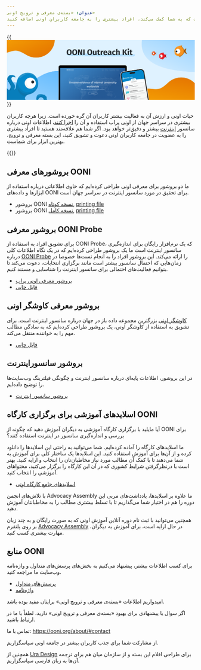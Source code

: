 ```yaml
---
عنوان: «بسته‌ی معرفی و ترویج اونی»
توضیحات: «بسته‌ی معرفی و ترویج اونی» همانطور که از نامش پیداست، ابزاری است که به شما کمک می‌‌کند، افراد بیشتری را به جامعه کاربران اونی اضافه کنید.
---
```


{{<img src="images/image1.png" title="عُدة التوعية لـ OONI" alt="عُدة التوعية لـ OONI">}}

حیات اونی و ارزش آن به فعالیت بیشتر کاربران آن گره خورده است. زیرا هرچه کاربران بیشتری در سراسر جهان از اونی پراب  استفاده و آن را [اجرا کنند](https://ooni.org/install/)، اطلاعات اونی درباره سانسور [اینترنت](https://ooni.org/data) بیشتر و دقیق‌تر خواهد بود. 
اگر شما هم علاقه‌مند هستید تا افراد بیشتری را به عضویت در جامعه کاربران اونی دعوت و تشویق کنید، این بسته معرفی و ترویج،‌ بهترین ابزار برای شماست.

{{<table-of-contents>}}
## بروشورهای معرفی OONI

ما دو بروشور برای معرفی اونی طراحی کرده‌ایم که حاوی اطلاعاتی درباره استفاده از ابزارها و داده‌های OONI برای تحقیق در مورد سانسور اینترنت در سراسر جهان است.

* بروشور OONI [نسخه کوتاه](<./files/FA/OONI Short Brochure for printing FA.pdf>), [printing file](<./files/FA/Short Brochure A4 2F FA.indd>)
* بروشور OONI [نسخه کامل](<./files/FA/OONI Long Brochure for printing FA.pdf>), [printing file](<./files/FA/Long Brochure A5 booklet FA.indd>)

## بروشور معرفی OONI Probe

برای تشویق افراد به استفاده از OONI Probe، که یک نرم‌افزار رایگان برای اندازه‌گیری سانسور اینترنت است ما یک بروشور طراحی‌ کرده‌ایم که در یک نگاه اطلاعات کلی درباره [OONI Probe](https://ooni.org/install/) را ارائه می‌کند. این بروشور افراد را به انجام تست‌ها خصوصا در زمان‌هایی که احتمال سانسور بیشتر است مانند برگزاری انتخابات، دعوت می‌کند تا بتوانیم فعالیت‌های احتمالی برای سانسور اینترنت را شناسایی و مستند کنیم.

* [بروشور معرفی اونی پراب](<./files/FA/OONI Probe Fact Sheet for printing FA.pdf>)
* [فایل چاپی](<./files/OONI Probe Fact Sheet A5 back and front FA.indd>)

## بروشور معرفی کاوشگر اونی

[کاوشگر اونی](https://explorer.ooni.org/fa/) بزرگترین مجموعه داده باز در جهان درباره سانسور اینترنت است. برای تشویق به استفاده از کاوشگر اونی، یک بروشور طراحی کرده‌ایم که به سادگی مطالب مهم را به خواننده منتقل می‌کند.

* [فایل چاپی](<./files/FA/OONI Explorer Fact Sheet A5 back and front FA.indd>)

## بروشور سانسوراینترنت
 
در این بروشور، اطلاعات پایه‌ای درباره سانسور اینترنت و چگونگی فیلترینگ وب‌سایت‌ها را توضیح داده‌ایم.

* [بروشور سانسور اینترنت](<./files/FA/Internet Censorship Fact Sheet for printing FA.pdf>)

## اسلایدهای آموزشی برای برگزاری کارگاه OONI

آیا مایلید با برگزاری کارگاه آموزشی به دیگران آموزش دهید که چگونه از OONI برای بررسی و اندازه‌گیری سانسور در اینترنت استفاده کنند؟

ما اسلایدهای کارگاه را آماده کرده‌ایم. شما می‌توانید به راحتی این اسلایدها را دانلود کرده و از آن‌ها برای آموزش استفاده کنید. این اسلایدها یک ساختار کلی برای آموزش به شما می‌دهند تا با کمک آن مطالب مورد نیاز مخاطبان‌تان را انتخاب و ارایه کنید. بهتر است با درنظرگرفتن شرایط کشوری که در آن این کارگاه را برگزار می‌کنید، محتواهای آموزشی را انتخاب کنید.

* [اسلایدهای جامع کارگاه‌ اونی](https://docs.google.com/presentation/d/1c55ix7Bh9hu3EQiRG5TC1qjczJnZbG_K1PCBAkCfNdA/edit?usp=sharing)

با تلاش‌های انجمن Advocacy Assembly ما علاوه بر اسلایدها، یادداشت‌های مربی این دوره را هم در اختیار شما می‌گذاریم تا با تسلط بیشتری مطالب را به مخاطبانتان آموزش دهید.

همچنین می‌توانید با ثبت نام دوره آنلاین آموزش اونی که به صورت رایگان و به چند زبان بر روی پلتفرم [Advocacy Assembly]((https://advocacyassembly.org/fa/courses/63/#/chapter/1/lesson/1)) در حال ارایه است، برای آموزش به دیگران، مهارت بیشتری کسب کنید.

## منابع OONI

برای کسب اطلاعات بیشتر، پیشنهاد می‌کنیم به بخش‌های پرسش‌های متداول و واژه‌نامه وب‌سایت ما مراجعه کنید.

* [پرسش‌های متداول](https://ooni.org/fa/support/faq/)
* [واژه‌نامه](https://ooni.org/fa/support/glossary/)


امیدواریم اطلاعات «بسته‌ی معرفی و ترویج اونی» برایتان مفید بوده باشد.

اگر سوال یا پیشنهادی برای بهبود «بسته‌ی معرفی و ترویج اونی» دارید، لطفاً با ما در ارتباط باشید.

تماس با ما: https://ooni.org/about/#contact

از مشارکت شما برای جذب کاربران بیشتر در جامعه اونی سپاسگزاریم. 

همچنین از [Ura Design](https://ura.design/) برای طراحی اقلام این بسته و از سازمان میان هم برای ترجمه آن‌ها به زبان فارسی سپاسگزاریم.

